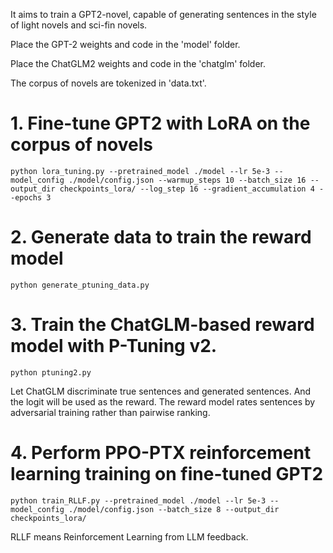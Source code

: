 It aims to train a GPT2-novel, capable of generating sentences in the style of light novels and sci-fin novels.

Place the GPT-2 weights and code in the 'model' folder.

Place the ChatGLM2 weights and code in the 'chatglm' folder.

The corpus of novels are tokenized in 'data.txt'.

# 1. Fine-tune GPT2 with LoRA on the corpus of novels

```
python lora_tuning.py --pretrained_model ./model --lr 5e-3 --model_config ./model/config.json --warmup_steps 10 --batch_size 16 --output_dir checkpoints_lora/ --log_step 16 --gradient_accumulation 4 --epochs 3
```

# 2. Generate data to train the reward model

```
python generate_ptuning_data.py
```

# 3. Train the ChatGLM-based reward model with P-Tuning v2.

```
python ptuning2.py
```

Let ChatGLM discriminate true sentences and generated sentences. And the logit will be used as the reward. The reward model rates sentences by adversarial training rather than pairwise ranking.

# 4. Perform PPO-PTX reinforcement learning training on fine-tuned GPT2

```
python train_RLLF.py --pretrained_model ./model --lr 5e-3 --model_config ./model/config.json --batch_size 8 --output_dir checkpoints_lora/ 
```

RLLF means Reinforcement Learning from LLM feedback.
